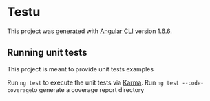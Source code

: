 # Testu

This project was generated with [Angular CLI](https://github.com/angular/angular-cli) version 1.6.6.

## Running unit tests
This project is meant to provide unit tests examples

Run `ng test` to execute the unit tests via [Karma](https://karma-runner.github.io).
Run `ng test --code-coverage`to generate a coverage report directory
